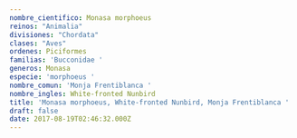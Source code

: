 ```yaml
---
nombre_cientifico: Monasa morphoeus
reinos: "Animalia"
divisiones: "Chordata"
clases: "Aves"
ordenes: Piciformes
familias: 'Bucconidae '
generos: Monasa
especie: 'morphoeus '
nombre_comun: 'Monja Frentiblanca '
nombre_ingles: White-fronted Nunbird
title: 'Monasa morphoeus, White-fronted Nunbird, Monja Frentiblanca '
draft: false
date: 2017-08-19T02:46:32.000Z
---
```


